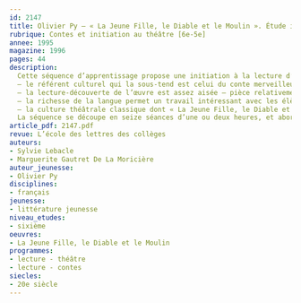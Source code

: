 ```yaml
---
id: 2147
title: Olivier Py – « La Jeune Fille, le Diable et le Moulin ». Étude intégrale 
rubrique: Contes et initiation au théâtre [6e-5e]
annee: 1995
magazine: 1996
pages: 44
description: 
  Cette séquence d’apprentissage propose une initiation à la lecture d’une œuvre théâtrale intégrale en classe de sixième. La pièce présente plusieurs avantages pour des élèves de sixième – 
  – le référent culturel qui la sous-tend est celui du conte merveilleux, domaine souvent familier aux élèves de cet âge ;
  – la lecture-découverte de l’œuvre est assez aisée – pièce relativement courte, vocabulaire accessible ;
  – la richesse de la langue permet un travail intéressant avec les élèves ;
  – la culture théâtrale classique dont « La Jeune Fille, le Diable et le Moulin » est empreint permet d’ébaucher un travail sur le théâtre classique qui sera développé dans les années suivantes du collège.
  La séquence se découpe en seize séances d’une ou deux heures, et aborde quatre aspects – rhétorique, narratif, thématique et jeu de l’acteur. En fin d’article, un travail d’initiation à différentes versions du mythe de Faust est proposé.
article_pdf: 2147.pdf
revue: L’école des lettres des collèges
auteurs:
- Sylvie Lebacle
- Marguerite Gautret De La Moricière
auteur_jeunesse:
- Olivier Py
disciplines:
- français
jeunesse:
- littérature jeunesse
niveau_etudes:
- sixième
oeuvres:
- La Jeune Fille, le Diable et le Moulin
programmes:
- lecture - théâtre
- lecture - contes
siecles:
- 20e siècle
---
```

